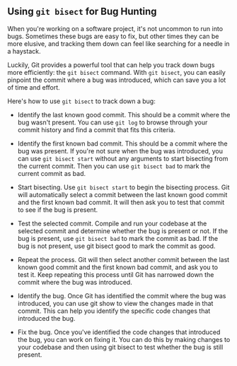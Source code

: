 ## Using `git bisect` for Bug Hunting

When you're working on a software project, it's not uncommon to run into bugs. Sometimes these bugs are easy to fix, but other times they can be more elusive, and tracking them down can feel like searching for a needle in a haystack.

Luckily, Git provides a powerful tool that can help you track down bugs more efficiently: the `git bisect` command. With `git bisect`, you can easily pinpoint the commit where a bug was introduced, which can save you a lot of time and effort.

Here's how to use `git bisect` to track down a bug:

* Identify the last known good commit. This should be a commit where the bug wasn't present. You can use `git log` to browse through your commit history and find a commit that fits this criteria.
* Identify the first known bad commit. This should be a commit where the bug was present. If you're not sure when the bug was introduced, you can use `git bisect start` without any arguments to start bisecting from the current commit. Then you can use `git bisect bad` to mark the current commit as bad.
* Start bisecting. Use `git bisect start` to begin the bisecting process. Git will automatically select a commit between the last known good commit and the first known bad commit. It will then ask you to test that commit to see if the bug is present.
* Test the selected commit. Compile and run your codebase at the selected commit and determine whether the bug is present or not. If the bug is present, use `git bisect bad` to mark the commit as bad. If the bug is not present, use git bisect good to mark the commit as good.
* Repeat the process. Git will then select another commit between the last known good commit and the first known bad commit, and ask you to test it. Keep repeating this process until Git has narrowed down the commit where the bug was introduced.

* Identify the bug. Once Git has identified the commit where the bug was introduced, you can use git show <commit> to view the changes made in that commit. This can help you identify the specific code changes that introduced the bug.

* Fix the bug. Once you've identified the code changes that introduced the bug, you can work on fixing it. You can do this by making changes to your codebase and then using git bisect to test whether the bug is still present.
